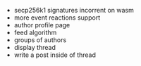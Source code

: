 * secp256k1 signatures incorrent on wasm
* more event reactions support
* author profile page
* feed algorithm
* groups of authors
* display thread
* write a post inside of thread

